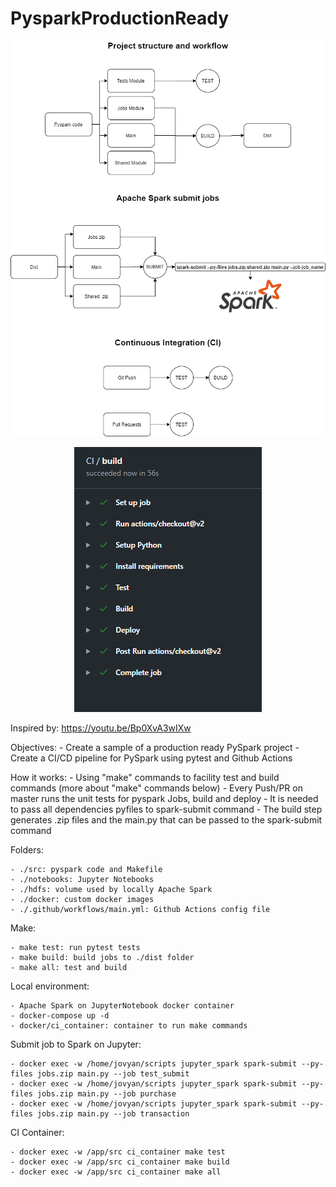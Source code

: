 # PysparkProductionReady

<p align="center"> 
<img src="images/PysparkProductionReady.png">
</p>

<p align="center"> 
<img src="images/ci_workflow.png">
</p>


Inspired by: https://youtu.be/Bp0XvA3wIXw


Objectives:
    - Create a sample of a production ready PySpark project
    - Create a CI/CD pipeline for PySpark using pytest and Github Actions


How it works:
    - Using "make" commands to facility test and build commands (more about "make" commands below)
    - Every Push/PR on master runs the unit tests for pyspark Jobs, build and deploy
    - It is needed to pass all dependencies pyfiles to spark-submit command
    - The build step generates .zip files and the main.py that can be passed to the spark-submit command


Folders:

    - ./src: pyspark code and Makefile
    - ./notebooks: Jupyter Notebooks
    - ./hdfs: volume used by locally Apache Spark
    - ./docker: custom docker images
    - ./.github/workflows/main.yml: Github Actions config file


Make:

    - make test: run pytest tests
    - make build: build jobs to ./dist folder
    - make all: test and build


Local environment:

    - Apache Spark on JupyterNotebook docker container
    - docker-compose up -d
    - docker/ci_container: container to run make commands


Submit job to Spark on Jupyter:

    - docker exec -w /home/jovyan/scripts jupyter_spark spark-submit --py-files jobs.zip main.py --job test_submit
    - docker exec -w /home/jovyan/scripts jupyter_spark spark-submit --py-files jobs.zip main.py --job purchase
    - docker exec -w /home/jovyan/scripts jupyter_spark spark-submit --py-files jobs.zip main.py --job transaction


CI Container:

    - docker exec -w /app/src ci_container make test
    - docker exec -w /app/src ci_container make build
    - docker exec -w /app/src ci_container make all
